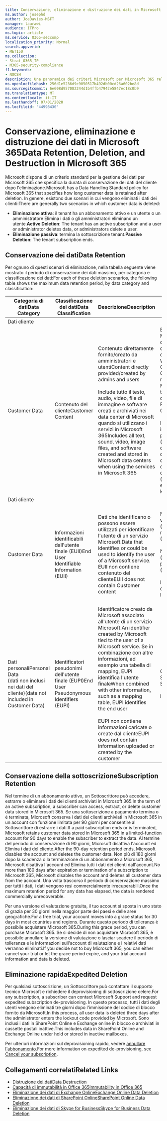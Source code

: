 ```yaml
---
title: Conservazione, eliminazione e distruzione dei dati in Microsoft 365
ms.author: josephd
author: JoeDavies-MSFT
manager: laurawi
audience: ITPro
ms.topic: article
ms.service: O365-seccomp
localization_priority: Normal
search.appverid:
- MET150
ms.collection:
- Strat_O365_IP
- M365-security-compliance
f1.keywords:
- NOCSH
description: Una panoramica dei criteri Microsoft per Microsoft 365 relativamente alla conservazione, all'eliminazione e alla distruzione dei dati.
ms.openlocfilehash: 256d1e5236d9c9050517b492db00cd26a602be8d
ms.sourcegitcommit: 6e608d957082244d1b4ffb47942e5847ec18c0b9
ms.translationtype: MT
ms.contentlocale: it-IT
ms.lasthandoff: 07/01/2020
ms.locfileid: "44998430"
---
```

# <a name="data-retention-deletion-and-destruction-in-microsoft-365"></a><span data-ttu-id="5e9c5-103">Conservazione, eliminazione e distruzione dei dati in Microsoft 365</span><span class="sxs-lookup"><span data-stu-id="5e9c5-103">Data Retention, Deletion, and Destruction in Microsoft 365</span></span>

<span data-ttu-id="5e9c5-104">Microsoft dispone di un criterio standard per la gestione dei dati per Microsoft 365 che specifica la durata di conservazione dei dati del cliente dopo l'eliminazione.</span><span class="sxs-lookup"><span data-stu-id="5e9c5-104">Microsoft has a Data Handling Standard policy for Microsoft 365 that specifies how long customer data is retained after deletion.</span></span> <span data-ttu-id="5e9c5-105">In genere, esistono due scenari in cui vengono eliminati i dati dei clienti:</span><span class="sxs-lookup"><span data-stu-id="5e9c5-105">There are generally two scenarios in which customer data is deleted:</span></span>

- <span data-ttu-id="5e9c5-106">**Eliminazione attiva**: il tenant ha un abbonamento attivo e un utente o un amministratore Elimina i dati o gli amministratori eliminano un utente.</span><span class="sxs-lookup"><span data-stu-id="5e9c5-106">**Active Deletion**: The tenant has an active subscription and a user or administrator deletes data, or administrators delete a user.</span></span>
- <span data-ttu-id="5e9c5-107">**Eliminazione passiva**: termina la sottoscrizione tenant.</span><span class="sxs-lookup"><span data-stu-id="5e9c5-107">**Passive Deletion**: The tenant subscription ends.</span></span>

## <a name="data-retention"></a><span data-ttu-id="5e9c5-108">Conservazione dei dati</span><span class="sxs-lookup"><span data-stu-id="5e9c5-108">Data Retention</span></span>

<span data-ttu-id="5e9c5-109">Per ognuno di questi scenari di eliminazione, nella tabella seguente viene mostrato il periodo di conservazione dei dati massimo, per categoria e classificazione dei dati:</span><span class="sxs-lookup"><span data-stu-id="5e9c5-109">For each of these deletion scenarios, the following table shows the maximum data retention period, by data category and classification:</span></span>

| <span data-ttu-id="5e9c5-110">Categoria di dati</span><span class="sxs-lookup"><span data-stu-id="5e9c5-110">Data Category</span></span> | <span data-ttu-id="5e9c5-111">Classificazione dei dati</span><span class="sxs-lookup"><span data-stu-id="5e9c5-111">Data Classification</span></span> | <span data-ttu-id="5e9c5-112">Descrizione</span><span class="sxs-lookup"><span data-stu-id="5e9c5-112">Description</span></span> | <span data-ttu-id="5e9c5-113">Esempi</span><span class="sxs-lookup"><span data-stu-id="5e9c5-113">Examples</span></span> | <span data-ttu-id="5e9c5-114">Periodo di conservazione</span><span class="sxs-lookup"><span data-stu-id="5e9c5-114">Retention Period</span></span> |
|-----------------|-----------------|-----------------|----------------------------------|-------------------------------|
| <span data-ttu-id="5e9c5-115">Dati cliente
</span><span class="sxs-lookup"><span data-stu-id="5e9c5-115">Customer Data</span></span> | <span data-ttu-id="5e9c5-116">Contenuto del cliente</span><span class="sxs-lookup"><span data-stu-id="5e9c5-116">Customer Content</span></span>| <span data-ttu-id="5e9c5-117">Contenuto direttamente fornito/creato da amministratori e utenti</span><span class="sxs-lookup"><span data-stu-id="5e9c5-117">Content directly provided/created by admins and users</span></span> <br><br> <span data-ttu-id="5e9c5-118">Include tutto il testo, audio, video, file di immagine e software creati e archiviati nei data center di Microsoft quando si utilizzano i servizi in Microsoft 365</span><span class="sxs-lookup"><span data-stu-id="5e9c5-118">Includes all text, sound, video, image files, and software created and stored in Microsoft data centers when using the services in Microsoft 365</span></span> | <span data-ttu-id="5e9c5-119">Esempi delle applicazioni Microsoft 365 più comunemente utilizzate che consentono agli utenti di creare dati includono Word, Excel, PowerPoint, Outlook e OneNote</span><span class="sxs-lookup"><span data-stu-id="5e9c5-119">Examples of the most commonly used Microsoft 365 applications that allow users to author data include Word, Excel, PowerPoint, Outlook, and OneNote</span></span> <br><br> <span data-ttu-id="5e9c5-120">Il contenuto del cliente include anche i segreti di proprietà dei clienti/forniti (password, certificati, chiavi di crittografia, chiavi di archiviazione)</span><span class="sxs-lookup"><span data-stu-id="5e9c5-120">Customer content also includes customer-owned/provided secrets (passwords, certificates, encryption keys, storage keys)</span></span> | <span data-ttu-id="5e9c5-121">**Scenario di eliminazione attiva:** al massimo 30 giorni</span><span class="sxs-lookup"><span data-stu-id="5e9c5-121">**Active Deletion Scenario:** at most 30 days</span></span> <br><br> <span data-ttu-id="5e9c5-122">**Scenario di eliminazione passiva:** al massimo 180 giorni</span><span class="sxs-lookup"><span data-stu-id="5e9c5-122">**Passive Deletion Scenario:** at most 180 days</span></span> |
| <span data-ttu-id="5e9c5-123">Dati cliente
</span><span class="sxs-lookup"><span data-stu-id="5e9c5-123">Customer Data</span></span> | <span data-ttu-id="5e9c5-124">Informazioni identificabili dall'utente finale (EUII)</span><span class="sxs-lookup"><span data-stu-id="5e9c5-124">End User Identifiable Information (EUII)</span></span> | <span data-ttu-id="5e9c5-125">Dati che identificano o possono essere utilizzati per identificare l'utente di un servizio Microsoft.</span><span class="sxs-lookup"><span data-stu-id="5e9c5-125">Data that identifies or could be used to identify the user of a Microsoft service.</span></span> <span data-ttu-id="5e9c5-126">EUII non contiene contenuto del cliente</span><span class="sxs-lookup"><span data-stu-id="5e9c5-126">EUII does not contain Customer content</span></span> | <span data-ttu-id="5e9c5-127">Nome utente o nome visualizzato (dominio\nomeutente)</span><span class="sxs-lookup"><span data-stu-id="5e9c5-127">User name or display name (DOMAIN\UserName)</span></span> <br><br> <span data-ttu-id="5e9c5-128">Nome dell'entità utente (name@domain)</span><span class="sxs-lookup"><span data-stu-id="5e9c5-128">User principal name (name@domain)</span></span> <br><br>  <span data-ttu-id="5e9c5-129">Indirizzi IP specifici dell'utente</span><span class="sxs-lookup"><span data-stu-id="5e9c5-129">User-specific IP addresses</span></span> | <span data-ttu-id="5e9c5-130">**Scenario di eliminazione attiva:** al massimo 180 giorni (solo un'azione di amministratore tenant)</span><span class="sxs-lookup"><span data-stu-id="5e9c5-130">**Active Deletion Scenario:** at most 180 days (only a tenant administrator action)</span></span> <br><br> <span data-ttu-id="5e9c5-131">**Scenario di eliminazione passiva:** al massimo 180 giorni</span><span class="sxs-lookup"><span data-stu-id="5e9c5-131">**Passive Deletion Scenario:** at most 180 days</span></span> |
| <span data-ttu-id="5e9c5-132">Dati personali</span><span class="sxs-lookup"><span data-stu-id="5e9c5-132">Personal Data</span></span> <br> <span data-ttu-id="5e9c5-133">(dati non inclusi nei dati del cliente)</span><span class="sxs-lookup"><span data-stu-id="5e9c5-133">(data not included in Customer Data)</span></span> | <span data-ttu-id="5e9c5-134">Identificatori pseudonimi dell'utente finale (EUPI)</span><span class="sxs-lookup"><span data-stu-id="5e9c5-134">End User Pseudonymous Identifiers (EUPI)</span></span> | <span data-ttu-id="5e9c5-135">Identificatore creato da Microsoft associato all'utente di un servizio Microsoft.</span><span class="sxs-lookup"><span data-stu-id="5e9c5-135">An identifier created by Microsoft tied to the user of a Microsoft service.</span></span> <span data-ttu-id="5e9c5-136">Se in combinazione con altre informazioni, ad esempio una tabella di mapping, EUPI identifica l'utente finale</span><span class="sxs-lookup"><span data-stu-id="5e9c5-136">When combined with other information, such as a mapping table, EUPI identifies the end user</span></span> <br><br> <span data-ttu-id="5e9c5-137">EUPI non contiene informazioni caricate o create dal cliente</span><span class="sxs-lookup"><span data-stu-id="5e9c5-137">EUPI does not contain information uploaded or created by the customer</span></span> | <span data-ttu-id="5e9c5-138">GUID utente, PUID o SID</span><span class="sxs-lookup"><span data-stu-id="5e9c5-138">User GUIDs, PUIDs, or SIDs</span></span> <br><br> <span data-ttu-id="5e9c5-139">ID di sessione</span><span class="sxs-lookup"><span data-stu-id="5e9c5-139">Session IDs</span></span> | <span data-ttu-id="5e9c5-140">**Scenario di eliminazione attiva:** al massimo 30 giorni</span><span class="sxs-lookup"><span data-stu-id="5e9c5-140">**Active Deletion Scenario:** at most 30 days</span></span> <br><br> <span data-ttu-id="5e9c5-141">**Scenario di eliminazione passiva:** al massimo 180 giorni</span><span class="sxs-lookup"><span data-stu-id="5e9c5-141">**Passive Deletion Scenario:** at most 180 days</span></span> |

## <a name="subscription-retention"></a><span data-ttu-id="5e9c5-142">Conservazione della sottoscrizione</span><span class="sxs-lookup"><span data-stu-id="5e9c5-142">Subscription Retention</span></span>

<span data-ttu-id="5e9c5-143">Nel termine di un abbonamento attivo, un Sottoscrittore può accedere, estrarre o eliminare i dati dei clienti archiviati in Microsoft 365.</span><span class="sxs-lookup"><span data-stu-id="5e9c5-143">In the term of an active subscription, a subscriber can access, extract, or delete customer data stored in Microsoft 365.</span></span> <span data-ttu-id="5e9c5-144">Se una sottoscrizione a pagamento termina o è terminata, Microsoft conserva i dati dei clienti archiviati in Microsoft 365 in un account con funzione limitata per 90 giorni per consentire al Sottoscrittore di estrarre i dati.</span><span class="sxs-lookup"><span data-stu-id="5e9c5-144">If a paid subscription ends or is terminated, Microsoft retains customer data stored in Microsoft 365 in a limited-function account for 90 days to enable the subscriber to extract the data.</span></span> <span data-ttu-id="5e9c5-145">Al termine del periodo di conservazione di 90 giorni, Microsoft disattiva l'account ed Elimina i dati del cliente.</span><span class="sxs-lookup"><span data-stu-id="5e9c5-145">After the 90-day retention period ends, Microsoft disables the account and deletes the customer data.</span></span> <span data-ttu-id="5e9c5-146">Non più di 180 giorni dopo la scadenza o la terminazione di un abbonamento a Microsoft 365, Microsoft disattiva l'account ed Elimina tutti i dati dei clienti dall'account.</span><span class="sxs-lookup"><span data-stu-id="5e9c5-146">No more than 180 days after expiration or termination of a subscription to Microsoft 365, Microsoft disables the account and deletes all customer data from the account.</span></span> <span data-ttu-id="5e9c5-147">Una volta trascorso il periodo di conservazione massimo per tutti i dati, i dati vengono resi commercialmente irrecuperabili.</span><span class="sxs-lookup"><span data-stu-id="5e9c5-147">Once the maximum retention period for any data has elapsed, the data is rendered commercially unrecoverable.</span></span>

<span data-ttu-id="5e9c5-148">Per una versione di valutazione gratuita, il tuo account si sposta in uno stato di grazia per 30 giorni nella maggior parte dei paesi e delle aree geografiche.</span><span class="sxs-lookup"><span data-stu-id="5e9c5-148">For a free trial, your account moves into a grace status for 30 days in most countries and regions.</span></span> <span data-ttu-id="5e9c5-149">Durante questo periodo di tolleranza è possibile acquistare Microsoft 365.</span><span class="sxs-lookup"><span data-stu-id="5e9c5-149">During this grace period, you can purchase Microsoft 365.</span></span> <span data-ttu-id="5e9c5-150">Se si decide di non acquistare Microsoft 365, è possibile annullare la versione di valutazione o lasciar scadere il periodo di tolleranza e le informazioni sull'account di valutazione e i relativi dati verranno eliminati.</span><span class="sxs-lookup"><span data-stu-id="5e9c5-150">If you decide not to buy Microsoft 365, you can either cancel your trial or let the grace period expire, and your trial account information and data is deleted.</span></span>

## <a name="expedited-deletion"></a><span data-ttu-id="5e9c5-151">Eliminazione rapida</span><span class="sxs-lookup"><span data-stu-id="5e9c5-151">Expedited Deletion</span></span>

<span data-ttu-id="5e9c5-152">Per qualsiasi sottoscrizione, un Sottoscrittore può contattare il supporto tecnico Microsoft e richiedere il deprovisioning di sottoscrizione celere.</span><span class="sxs-lookup"><span data-stu-id="5e9c5-152">For any subscription, a subscriber can contact Microsoft Support and request expedited subscription de-provisioning.</span></span> <span data-ttu-id="5e9c5-153">In questo processo, tutti i dati degli utenti vengono eliminati tre giorni dopo l'immissione del codice di blocco fornito da Microsoft.</span><span class="sxs-lookup"><span data-stu-id="5e9c5-153">In this process, all user data is deleted three days after the administrator enters the lockout code provided by Microsoft.</span></span> <span data-ttu-id="5e9c5-154">Sono inclusi i dati in SharePoint Online e Exchange online in blocco o archiviati in cassette postali inattive.</span><span class="sxs-lookup"><span data-stu-id="5e9c5-154">This includes data in SharePoint Online and Exchange Online under hold or stored in inactive mailboxes.</span></span>

<span data-ttu-id="5e9c5-155">Per ulteriori informazioni sul deprovisioning rapido, vedere [annullare l'abbonamento](https://docs.microsoft.com/microsoft-365/commerce/subscriptions/cancel-your-subscription).</span><span class="sxs-lookup"><span data-stu-id="5e9c5-155">For more information on expedited de-provisioning, see [Cancel your subscription](https://docs.microsoft.com/microsoft-365/commerce/subscriptions/cancel-your-subscription).</span></span>

## <a name="related-links"></a><span data-ttu-id="5e9c5-156">Collegamenti correlati</span><span class="sxs-lookup"><span data-stu-id="5e9c5-156">Related Links</span></span>

- [<span data-ttu-id="5e9c5-157">Distruzione dei dati</span><span class="sxs-lookup"><span data-stu-id="5e9c5-157">Data Destruction</span></span>](office-365-data-destruction.md)
- [<span data-ttu-id="5e9c5-158">Capacità di immutabilità in Office 365</span><span class="sxs-lookup"><span data-stu-id="5e9c5-158">Immutability in Office 365</span></span>](office-365-data-immutability.md)
- [<span data-ttu-id="5e9c5-159">Eliminazione dei dati di Exchange Online</span><span class="sxs-lookup"><span data-stu-id="5e9c5-159">Exchange Online Data Deletion</span></span>](office-365-exchange-online-data-deletion.md)
- [<span data-ttu-id="5e9c5-160">Eliminazione dei dati di SharePoint Online</span><span class="sxs-lookup"><span data-stu-id="5e9c5-160">SharePoint Online Data Deletion</span></span>](office-365-sharepoint-online-data-deletion.md)
- [<span data-ttu-id="5e9c5-161">Eliminazione dei dati di Skype for Business</span><span class="sxs-lookup"><span data-stu-id="5e9c5-161">Skype for Business Data Deletion</span></span>](office-365-skype-data-deletion.md)